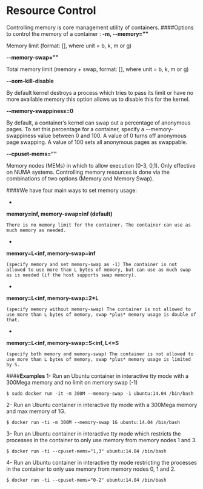 # Resource Control

Controlling memory is core management utility of containers. 
####Options to control the memory of a container :
**-m, --memory=""**

Memory limit (format: <number>[<unit>], where unit = b, k, m or g)

**--memory-swap=""**

Total memory limit (memory + swap, format: <number>[<unit>], where unit = b, k, m or g)

**--oom-kill-disable**

By default kernel destroys a process which tries to pass its limit or have no more available memory this option allows us to disable this for the kernel.

**--memory-swappiness=0**

By default, a container’s kernel can swap out a percentage of anonymous pages. To set this percentage for a container, specify a --memory-swappiness value between 0 and 100. A value of 0 turns off anonymous page swapping. A value of 100 sets all anonymous pages as swappable.

**--cpuset-mems=""**

Memory nodes (MEMs) in which to allow execution (0-3, 0,1). Only effective on NUMA systems.
Controlling memory resources is done via the combinations of two options (Memory and Memory Swap).

####We have four main ways to set memory usage:

* 
**memory=inf, memory-swap=inf (default)**

    There is no memory limit for the container. The container can use as much memory as needed.

* 
**memory=L<inf, memory-swap=inf**

    (specify memory and set memory-swap as -1) The container is not allowed to use more than L bytes of memory, but can use as much swap as is needed (if the host supports swap memory).

* 
**memory=L<inf, memory-swap=2*L**

    (specify memory without memory-swap) The container is not allowed to use more than L bytes of memory, swap *plus* memory usage is double of that.

* 
**memory=L<inf, memory-swap=S<inf, L<=S**

    (specify both memory and memory-swap) The container is not allowed to use more than L bytes of memory, swap *plus* memory usage is limited by S.

####**Examples**
1- Run an Ubuntu container in interactive tty mode with a 300Mega memory and no limit on memory swap (-1)

```$ sudo docker run -it -m 300M --memory-swap -1 ubuntu:14.04 /bin/bash```

2- Run an Ubuntu container in interactive tty mode with a 300Mega memory and max memory of 1G.

```$ docker run -ti -m 300M --memory-swap 1G ubuntu:14.04 /bin/bash```

3- Run an Ubuntu container in interactive tty mode which restricts the processes in the container to only use memory from memory nodes 1 and 3.

```$ docker run -ti --cpuset-mems="1,3" ubuntu:14.04 /bin/bash```

4- Run an Ubuntu container in interactive tty mode restricting the processes in the container to only use memory from memory nodes 0, 1 and 2.

```$ docker run -ti --cpuset-mems="0-2" ubuntu:14.04 /bin/bash```
